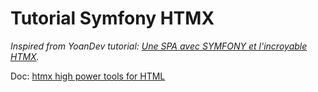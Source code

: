 # Tutorial Symfony HTMX

*Inspired from YoanDev tutorial: [Une SPA avec SYMFONY et l'incroyable HTMX](https://youtu.be/fte1SDPcLZs).*

Doc: [htmx high power tools for HTML](https://htmx.org/)
